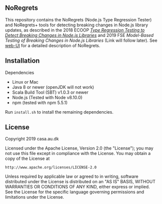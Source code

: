## NoRegrets
This repository contains the NoRegrets (Node.js Type Regression Tester) and NoRegrets+ tools
for detecting breaking changes in Node.js library updates, as described in the
2018 ECOOP [_Type Regression Testing to Detect Breaking Changes in Node.js Libraries_](https://cs.au.dk/~amoeller/papers/noregrets/paper.pdf) and
2019 FSE _Model-Based Testing of Breaking Changes in Node.js Libraries_ (Link
will follow later).  See [web-UI](web-UI/README.md) for a detailed description of NoRegrets.

## Installation
Dependencies
 - Linux or Mac
 - Java 8 or newer (openJDK will not work)
 - Scala Build Tool (SBT) v1.0.3 or newer
 - Node.js (Tested with Node v8.10.0)
 - npm (tested with npm 5.5.1)

Run `install.sh` to install the remaining dependencies.

## License
Copyright 2019 casa.au.dk

Licensed under the Apache License, Version 2.0 (the "License");
you may not use this file except in compliance with the License.
You may obtain a copy of the License at

    http://www.apache.org/licenses/LICENSE-2.0

Unless required by applicable law or agreed to in writing, software
distributed under the License is distributed on an "AS IS" BASIS,
WITHOUT WARRANTIES OR CONDITIONS OF ANY KIND, either express or implied.
See the License for the specific language governing permissions and
limitations under the License.

